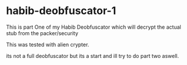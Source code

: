 # habib-deobfuscator-1
This is part One of my Habib Deobfuscator which will decrypt  the actual stub from the packer/security

This was tested with alien crypter.

its not a full deobfuscator but its a start and ill try to do part two aswell.
